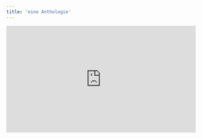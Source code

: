 ```yaml
---
title: 'eine Anthologie'
---
```


<div style="padding:56.25% 0 0 0;position:relative;"><iframe src="https://player.vimeo.com/video/399171633?byline=0&portrait=0" style="position:absolute;top:0;left:0;width:100%;height:100%;" frameborder="0" allow="autoplay; fullscreen" allowfullscreen></iframe></div><script src="https://player.vimeo.com/api/player.js"></script>
